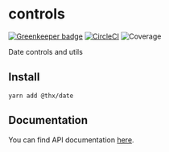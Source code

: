 # controls

[![Greenkeeper badge](https://badges.greenkeeper.io/thr-consulting/date.svg)](https://greenkeeper.io/) [![CircleCI](https://circleci.com/gh/thr-consulting/date.svg?style=svg)](https://circleci.com/gh/thr-consulting/date) ![Coverage](http://circlebadge.bgsemc.com/github/thr-consulting/date/master/coverage)

Date controls and utils

## Install
```
yarn add @thx/date
```

## Documentation

You can find API documentation [here](/docs).
